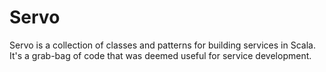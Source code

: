 # Servo

Servo is a collection of classes and patterns for building services in Scala. It's a grab-bag of code that was deemed useful for service development.
